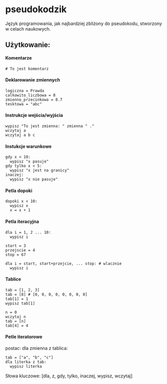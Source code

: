 # pseudokodzik
Język programowania, jak najbardziej zbliżony do pseudokodu, stworzony w celach naukowych.

## Użytkowanie:

#### Komentarze
```
# To jest komentarz
```

#### Deklarowanie zmiennych
```
logiczna = Prawda
calkowito_liczbowa = 8
zmienno_przecinkowa = 8.7
tesktowa = "abc"
```

#### Instrukcje wejścia/wyjścia
```
wypisz "To jest zmienna: " zmienna " ."
wczytaj a
wczytaj a b c
```

#### Instukcje warunkowe
```
gdy x < 10:
  wypisz "x pasuje"
gdy tylko x < 5:
  wypisz "x jest na granicy"
inaczej:
  wypisz "x nie pasuje"
```

#### Petla dopoki
```
dopoki x < 10:
  wypisz x
  x = x + 1
```

#### Petla iteracyjna
```
dla i = 1, 2 ... 10:
  wypisz i

start = 3
przejscie = 4
stop = 67

dla i = start, start+przejcie, ... stop: # wlacznie
  wypisz i
```

#### Tablice
```
tab = [1, 2, 3]
tab = [8] # [0, 0, 0, 0, 0, 0, 0, 0]
tab[1] = 1
wypisz tab[1]

n = 0
wczytaj n
tab = [n]
tab[4] = 4
```

#### Petle iteratorowe
postac: 
dla zmienna z tablica:
```
tab = ["a", "b", "c"]
dla literka z tab:
  wypisz literka
```

Słowa kluczowe:
[dla, z, gdy, tylko, inaczej, wypisz, wczytaj]
